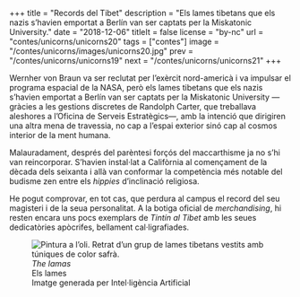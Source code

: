 +++
title = "Records del Tibet"
description = "Els lames tibetans que els nazis s’havien emportat a Berlín van ser captats per la Miskatonic University."
date = "2018-12-06"
titleIt = false
license = "by-nc"
url = "contes/unicorns/unicorns20"
tags = ["contes"]
image = "/contes/unicorns/images/unicorns20.jpg"
prev = "/contes/unicorns/unicorns19"
next = "/contes/unicorns/unicorns21"
+++

Wernher von Braun va ser reclutat per l’exèrcit nord-americà i va impulsar el programa espacial de la NASA, però els lames tibetans que els nazis s’havien emportat a Berlín van ser captats per la Miskatonic University —gràcies a les gestions discretes de Randolph Carter, que treballava aleshores a l’Oficina de Serveis Estratègics—, amb la intenció que dirigiren una altra mena de travessia, no cap a l’espai exterior sinó cap al cosmos interior de la ment humana.

Malauradament, després del parèntesi forçós del maccarthisme ja no s’hi van reincorporar. S’havien instal·lat a Califòrnia al començament de la dècada dels seixanta i allà van conformar la competència més notable del budisme zen entre els *hippies* d’inclinació religiosa.

He pogut comprovar, en tot cas, que perdura al campus el record del seu magisteri i de la seua personalitat. A la botiga oficial de *merchandising*, hi resten encara uns pocs exemplars de *Tintín al Tibet* amb les seues dedicatòries apòcrifes, bellament cal·ligrafiades.

<figure class="illustration"><img src="/contes/unicorns/images/unicorns20.jpg" alt="Pintura a l’oli. Retrat d’un grup de lames tibetans vestits amb túniques de color safrà."><figcaption><em>The lamas</em><br>Els lames<br><span class="ai-disclaimer">Imatge generada per Intel·ligència Artificial</span></figcaption></figure>

